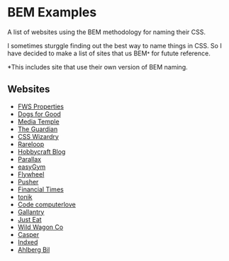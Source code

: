 # BEM Examples
A list of websites using the BEM methodology for naming their CSS.

I sometimes sturggle finding out the best way to name things in CSS. So I have decided to make a list of sites that us BEM<small>*</small> for futute reference.

*This includes site that use their own version of BEM naming.

## Websites
- [FWS Properties](https://www.fwsproperties.co.uk/)
- [Dogs for Good](https://www.dogsforgood.org/)
- [Media Temple](https://mediatemple.net/)
- [The Guardian](https://www.theguardian.com/)
- [CSS Wizardry](https://csswizardry.com/)
- [Rareloop](https://www.rareloop.com/)
- [Hobbycraft Blog](http://blog.hobbycraft.co.uk/)
- [Parallax](https://parall.ax/)
- [easyGym](https://www.easygym.co.uk/)
- [Flywheel](https://getflywheel.com/)
- [Pusher](https://pusher.com/)
- [Financial Times](https://www.ft.com/)
- [tonik](http://tonik.pl/)
- [Code computerlove](https://www.codecomputerlove.com/)
- [Gallantry](https://gallantry.com/)
- [Just Eat](https://www.just-eat.co.uk/)
- [Wild Wagon Co](https://wildwagon.co.nz/)
- [Casper](https://casper.com/)
- [Indxed](https://www.indexed.co.nz/)
- [Ahlberg Bil](https://www.ahlbergbil.se/)
